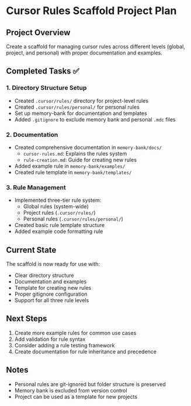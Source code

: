 # Cursor Rules Scaffold Project Plan

## Project Overview
Create a scaffold for managing cursor rules across different levels (global, project, and personal) with proper documentation and examples.

## Completed Tasks ✅

### 1. Directory Structure Setup
- Created `.cursor/rules/` directory for project-level rules
- Created `.cursor/rules/personal/` for personal rules
- Set up memory-bank for documentation and templates
- Added `.gitignore` to exclude memory bank and personal `.mdc` files

### 2. Documentation
- Created comprehensive documentation in `memory-bank/docs/`
  - `cursor-rules.md`: Explains the rules system
  - `rule-creation.md`: Guide for creating new rules
- Added example rule in `memory-bank/examples/`
- Created rule template in `memory-bank/templates/`

### 3. Rule Management
- Implemented three-tier rule system:
  - Global rules (system-wide)
  - Project rules (`.cursor/rules/`)
  - Personal rules (`.cursor/rules/personal/`)
- Created basic rule template structure
- Added example code formatting rule

## Current State
The scaffold is now ready for use with:
- Clear directory structure
- Documentation and examples
- Template for creating new rules
- Proper gitignore configuration
- Support for all three rule levels

## Next Steps
1. Create more example rules for common use cases
2. Add validation for rule syntax
3. Consider adding a rule testing framework
4. Create documentation for rule inheritance and precedence

## Notes
- Personal rules are git-ignored but folder structure is preserved
- Memory bank is excluded from version control
- Project can be used as a template for new projects 